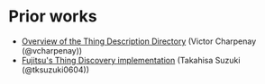 # Prior works 

- [Overview of the Thing Description Directory](tdir.pdf) (Victor Charpenay (@vcharpenay))
- [Fujitsu's Thing Discovery implementation](fujitsu/README.md) (Takahisa Suzuki (@tksuzuki0604))